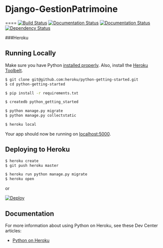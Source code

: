 # Django-GestionPatrimoine
====
[![Build Status](https://travis-ci.org/DataIsTheNewBlack/Django-GestionPatrimoine.svg?branch=master)](https://travis-ci.org/DataIsTheNewBlack/Django-GestionPatrimoine)
[![Documentation Status](https://readthedocs.org/projects/django-gestionpatrimoine/badge/?version=doc-dev)](http://django-gestionpatrimoine.readthedocs.io/en/doc-dev/)
[![Documentation Status](https://readthedocs.org/projects/django-gestionpatrimoine/badge/?version=doc-user)](http://django-gestionpatrimoine.readthedocs.io/en/doc-user/)
[![Dependency Status](https://gemnasium.com/badges/github.com/DataIsTheNewBlack/Django-GestionPatrimoine.svg)](https://gemnasium.com/github.com/DataIsTheNewBlack/Django-GestionPatrimoine)


###Heroku


## Running Locally

Make sure you have Python [installed properly](http://install.python-guide.org).  Also, install the [Heroku Toolbelt](https://toolbelt.heroku.com/).

```sh
$ git clone git@github.com:heroku/python-getting-started.git
$ cd python-getting-started

$ pip install -r requirements.txt

$ createdb python_getting_started

$ python manage.py migrate
$ python manage.py collectstatic

$ heroku local
```

Your app should now be running on [localhost:5000](http://localhost:5000/).

## Deploying to Heroku

```sh
$ heroku create
$ git push heroku master

$ heroku run python manage.py migrate
$ heroku open
```
or

[![Deploy](https://www.herokucdn.com/deploy/button.png)](https://heroku.com/deploy)

## Documentation

For more information about using Python on Heroku, see these Dev Center articles:

- [Python on Heroku](https://devcenter.heroku.com/categories/python)
